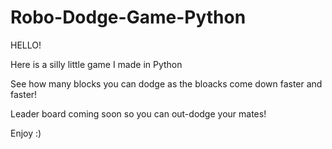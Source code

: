# Robo-Dodge-Game-Python

HELLO!

Here is a silly little game I made in Python

See how many blocks you can dodge as the bloacks come down faster and faster!

Leader board coming soon so you can out-dodge your mates!

Enjoy :)